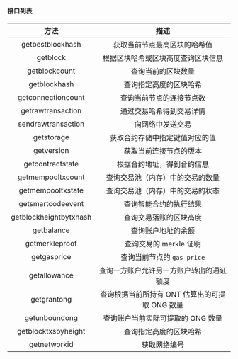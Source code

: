 
#### 接口列表

|          方法          |                      描述                      |
| :--------------------: | :--------------------------------------------: |
|    getbestblockhash    |          获取当前节点最高区块的哈希值          |
|        getblock        |       根据区块哈希或区块高度查询区块信息       |
|     getblockcount      |               查询当前的区块数量               |
|      getblockhash      |             查询指定高度的区块哈希             |
|   getconnectioncount   |            查询当前节点的连接节点数            |
|   getrawtransaction    |            通过交易哈希得到交易详情            |
|   sendrawtransaction   |                向网络中发送交易                |
|       getstorage       |         获取合约存储中指定键值对应的值         |
|       getversion       |             获取当前连接节点的版本             |
|    getcontractstate    |           根据合约地址，得到合约信息           |
|   getmempooltxcount    |        查询交易池（内存）中的交易的数量        |
|   getmempooltxstate    |        查询交易池（内存）中的交易的状态        |
|   getsmartcodeevent    |             查询智能合约的执行结果             |
| getblockheightbytxhash |             查询交易落账的区块高度             |
|       getbalance       |               查询账户地址的余额               |
|     getmerkleproof     |             查询交易的 merkle 证明             |
|      getgasprice       |           查询当前节点的 `gas price`           |
|      getallowance      |    查询一方账户允许另一方账户转出的通证额度    |
|      getgrantong       | 查询根据当前所持有 ONT 估算出的可提取 ONG 数量 |
|     getunboundong      |       查询账户当前实际可提取的 ONG 数量        |
|  getblocktxsbyheight   |             查询指定高度的区块哈希             |
|      getnetworkid      |                  获取网络编号                  |
